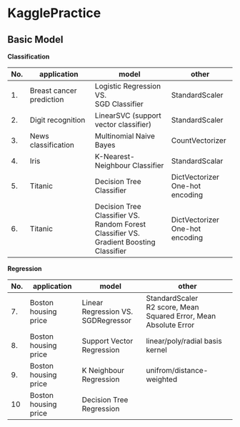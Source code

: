 # KagglePractice

## Basic Model

**Classification**

|No.|application|model|other|
|---|-----------|-----|-----|
|1.|Breast cancer prediction|Logistic Regression VS. <br/> SGD Classifier|StandardScaler|
|2.|Digit recognition|LinearSVC (support vector classifier)|StandardScaler|
|3.|News classification|Multinomial Naive Bayes|CountVectorizer|
|4.|Iris|K-Nearest-Neighbour Classifier|StandardScalar|
|5.|Titanic|Decision Tree Classifier|DictVectorizer <br/> One-hot encoding|
|6.|Titanic|Decision Tree Classifier VS. <br/> Random Forest Classifier VS. <br/> Gradient Boosting Classifier|DictVectorizer <br/> One-hot encoding|

**Regression**

|No.|application|model|other|
|---|-----------|-----|-----|
|7.|Boston housing price|Linear Regression VS. <br/> SGDRegressor|StandardScaler <br/> R2 score, Mean Squared Error, Mean Absolute Error|
|8.|Boston housing price|Support Vector Regression|linear/poly/radial basis kernel|
|9.|Boston housing price|K Neighbour Regression|unifrom/distance-weighted|
|10|Boston housing price|Decision Tree Regression||